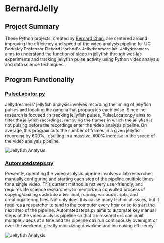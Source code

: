 # BernardJelly
## Project Summary
These Python projects, created by [Bernard Chan]( https://github.com/bernardmc8), are centered around improving the efficiency and speed of the video analysis pipeline for UC Berkeley Professor Richard Harland's Jellydreamers lab. Jellydreamers aims to understand the function of sleep in jellyfish through wet-lab experiments and tracking jellyfish pulse activity using Python video analysis and data science techniques. 

## Program Functionality
### [PulseLocator.py]( https://github.com/bernardmc8/BernardJelly/blob/master/PulseLocator.py)
Jellydreamers' jellyfish analysis involves recording the timing of jellyfish pulses and locating the ganglia that propagates each pulse. Since the research is focused on tracking jellyfish pulses, PulseLocator.py aims to filter the jellyfish recordings, removing the frames in which the jellyfish is not pulsing before the recordings enter the video analysis pipeline. On average, this program cuts the number of frames in a given jellyfish recording by 600%, resulting in a massive, 600% increase in the speed of the video analysis pipeline. 

<img src="https://i.ibb.co/272ZVp1/Screenshot-10.png"
     alt="Jellyfish Analysis" />


### [Automatedsteps.py]( https://github.com/bernardmc8/BernardJelly/blob/master/automatedsteps.py)
Presently, operating the video analysis pipeline involves a lab researcher manually configuring and starting each step of the pipeline multiple times for a single video. This current method is not very user-friendly, and requires life science researchers to memorize a convulted process of copying/pasting code into a terminal, running various scripts, and creating/altering files. Not only does this cause many technical issues, but it requires a researcher to tend to the computer every hour or so to start the next step of the pipeline. Automatedsteps.py aims to automate key manual steps of the video analysis pipeline so that lab researchers can input multiple videos at a time and the pipeline can run continuously overnight or over the weekend, greatly minimizing downtime and increasing efficiency. 

<img src="https://i.ibb.co/CHX7DzP/Screenshot-6.png"
     alt="Jellyfish Analysis" />

